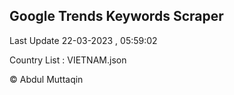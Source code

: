 

## Google Trends Keywords Scraper 
 
Last Update 22-03-2023 , 05:59:02

Country List :
VIETNAM.json



© Abdul Muttaqin 
